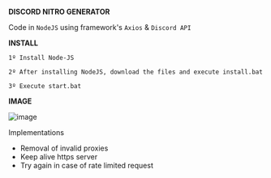 **DISCORD NITRO GENERATOR**

Code in `NodeJS` using framework's `Axios` & `Discord API`

**INSTALL**

`1º Install Node-JS`

`2º After installing NodeJS, download the files and execute install.bat`

`3º Execute start.bat`

**IMAGE**

![image](https://user-images.githubusercontent.com/69597508/90590057-effeba00-e1b5-11ea-88e0-9340260adce9.png)

Implementations

- Removal of invalid proxies
- Keep alive https server
- Try again in case of rate limited request
